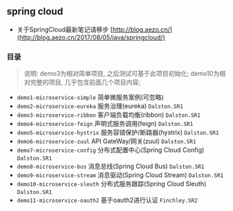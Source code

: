 ## spring cloud

- 关于SpringCloud最新笔记请移步 [http://blog.aezo.cn/](http://blog.aezo.cn/2017/08/05/java/springcloud/)

### 目录

> 说明: demo3为相对简单项目, 之后测试可基于此项目初始化; demo10为相对完整的项目, 几乎包含前面几个项目内容;

- `demo1-microservice-simple` 简单微服务案例(可忽略)
- `demo2-microservice-eureka` 服务治理(eureka) `Dalston.SR1`
- `demo3-microservice-ribbon` 客户端负载均衡(ribbon) `Dalston.SR1`
- `demo4-microservice-feign` 声明式服务调用(feign) `Dalston.SR1`
- `demo5-microservice-hystrix` 服务容错保护/断路器(hystrix) `Dalston.SR1`
- `demo6-microservice-zuul` API GateWay/网关(zuul) `Dalston.SR1`
- `demo7-microservice-config` 分布式配置中心(Spring Cloud Config) `Dalston.SR1`
- `demo8-microservice-bus` 消息总线(Spring Cloud Bus) `Dalston.SR1`
- `demo9-microservice-stream` 消息驱动(Spring Cloud Stream) `Dalston.SR1`
- `demo10-microservice-sleuth` 分布式服务跟踪(Spring Cloud Sleuth) `Dalston.SR1`
- `demo11-microservice-oauth2` 基于oauth2进行认证 `Finchley.SR2`